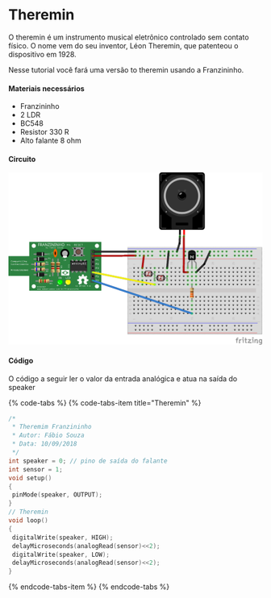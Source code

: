 # Theremin

O theremin é um instrumento musical eletrônico controlado sem contato físico. O nome vem do seu inventor, Léon Theremin, que patenteou o dispositivo em 1928.

Nesse tutorial você fará uma versão to theremin usando a Franzininho.



#### Materiais necessários

* Franzininho
* 2 LDR
* BC548
* Resistor 330 R
* Alto falante 8 ohm

#### Circuito

![](../.gitbook/assets/theremin.png)

  


#### Código

O código a seguir ler o valor da entrada analógica e atua na saída do speaker

{% code-tabs %}
{% code-tabs-item title="Theremin" %}
```c
/*
 * Theremim Franzininho
 * Autor: Fábio Souza
 * Data: 10/09/2018
 */
int speaker = 0; // pino de saída do falante
int sensor = 1;
void setup()
{
 pinMode(speaker, OUTPUT);
}
// Theremin
void loop()
{
 digitalWrite(speaker, HIGH);
 delayMicroseconds(analogRead(sensor)<<2);
 digitalWrite(speaker, LOW);
 delayMicroseconds(analogRead(sensor)<<2);
}
```
{% endcode-tabs-item %}
{% endcode-tabs %}

